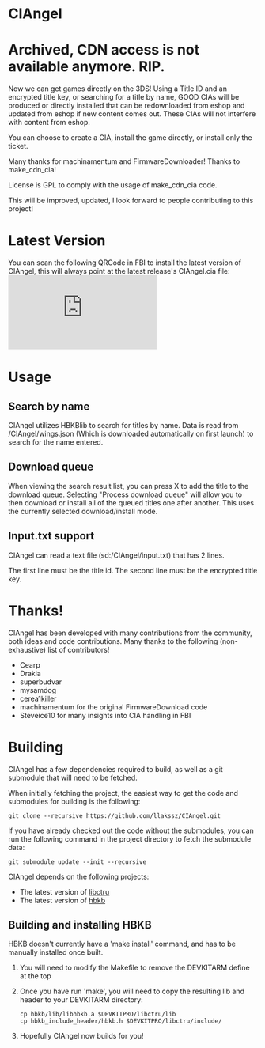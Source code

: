 # CIAngel

# Archived, CDN access is not available anymore. RIP.


Now we can get games directly on the 3DS!
Using a Title ID and an encrypted title key, or searching for a title by name, GOOD CIAs will be produced or directly installed that can be redownloaded from eshop and updated from eshop if new content comes out. These CIAs will not interfere with content from eshop.

You can choose to create a CIA, install the game directly, or install only the ticket.



Many thanks for machinamentum and FirmwareDownloader! Thanks to make_cdn_cia!

License is GPL to comply with the usage of make_cdn_cia code.


This will be improved, updated, I look forward to people contributing to this project!

# Latest Version
You can scan the following QRCode in FBI to install the latest version of CIAngel, this will always point at the latest release's CIAngel.cia file:  
![CIAngel.cia](https://thedgtl.net/3ds/CIAngel.php?cachebust=2)

# Usage
## Search by name
CIAngel utilizes HBKBlib to search for titles by name. Data is read from /CIAngel/wings.json (Which is downloaded automatically on first launch) to search for the name entered.

## Download queue
When viewing the search result list, you can press X to add the title to the download queue. Selecting "Process download queue" will allow you to then download or install all of the queued titles one after another. This uses the currently selected download/install mode.

## Input.txt support
CIAngel can read a text file (sd:/CIAngel/input.txt) that has 2 lines.

The first line must be the title id.
The second line must be the encrypted title key.

# Thanks!
CIAngel has been developed with many contributions from the community, both ideas and code contributions. Many thanks to the following (non-exhaustive) list of contributors!
* Cearp
* Drakia
* superbudvar
* mysamdog
* cerea1killer
* machinamentum for the original FirmwareDownload code
* Steveice10 for many insights into CIA handling in FBI

# Building
CIAngel has a few dependencies required to build, as well as a git submodule that will need to be fetched.

When initially fetching the project, the easiest way to get the code and submodules for building is the following:

`git clone --recursive https://github.com/llakssz/CIAngel.git`

If you have already checked out the code without the submodules, you can run the following command in the project directory to fetch the submodule data:

`git submodule update --init --recursive`

CIAngel depends on the following projects:
- The latest version of [libctru](https://github.com/smealum/ctrulib)
- The latest version of [hbkb](https://gbatemp.net/threads/hbkblib-a-3ds-keyboard-library.397568/)

## Building and installing HBKB
HBKB doesn't currently have a 'make install' command, and has to be manually installed once built.

1. You will need to modify the Makefile to remove the DEVKITARM define at the top
2. Once you have run 'make', you will need to copy the resulting lib and header to your DEVKITARM directory:

   `cp hbkb/lib/libhbkb.a $DEVKITPRO/libctru/lib`  
   `cp hbkb_include_header/hbkb.h $DEVKITPRO/libctru/include/`  
3. Hopefully CIAngel now builds for you!
